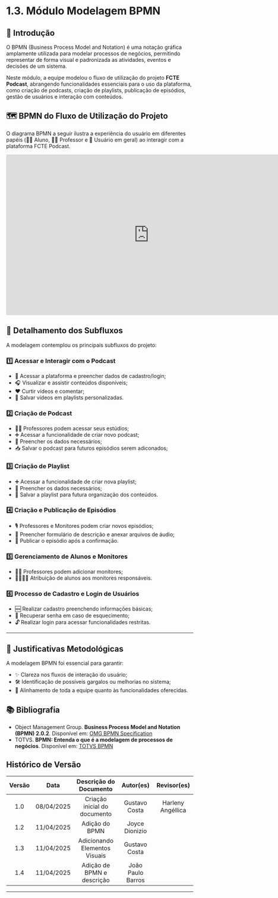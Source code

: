 
# 1.3. Módulo Modelagem BPMN

## 🧭 Introdução

O BPMN (Business Process Model and Notation) é uma notação gráfica amplamente utilizada para modelar processos de negócios, permitindo representar de forma visual e padronizada as atividades, eventos e decisões de um sistema.

Neste módulo, a equipe modelou o fluxo de utilização do projeto **FCTE Podcast**, abrangendo funcionalidades essenciais para o uso da plataforma, como criação de podcasts, criação de playlists, publicação de episódios, gestão de usuários e interação com conteúdos.

## 🗺️ BPMN do Fluxo de Utilização do Projeto

O diagrama BPMN a seguir ilustra a experiência do usuário em diferentes papéis (👨‍🎓 Aluno, 👩‍🏫 Professor e 👥 Usuário em geral) ao interagir com a plataforma FCTE Podcast.

<iframe width="768" height="432" src="https://miro.com/app/live-embed/uXjVIGNxyJY=/?moveToViewport=28535,8157,8229,8912&embedId=178048266230" frameborder="0" scrolling="no" allow="fullscreen; clipboard-read; clipboard-write" allowfullscreen></iframe>

## 🧩 Detalhamento dos Subfluxos

A modelagem contemplou os principais subfluxos do projeto:

### 1️⃣ Acessar e Interagir com o Podcast

- 🔎 Acessar a plataforma e preencher dados de cadastro/login;  
- 🎧 Visualizar e assistir conteúdos disponíveis;  
- ❤️ Curtir vídeos e comentar;  
- 📁 Salvar vídeos em playlists personalizadas.

### 2️⃣ Criação de Podcast

- 👩‍🏫 Professores podem acessar seus estúdios;
- ➕ Acessar a funcionalidade de criar novo podcast;
- 📝 Preencher os dados necessários;
- 📥 Salvar o podcast para futuros episódios serem adiconados;

### 3️⃣ Criação de Playlist

- ➕ Acessar a funcionalidade de criar nova playlist;  
- 📝 Preencher os dados necessários;  
- 💾 Salvar a playlist para futura organização dos conteúdos.

### 4️⃣ Criação e Publicação de Episódios

- 🎙️ Professores e Monitores podem criar novos episódios;  
- 🧾 Preencher formulário de descrição e anexar arquivos de áudio;  
- 🚀 Publicar o episódio após a confirmação.

### 5️⃣ Gerenciamento de Alunos e Monitores

- 👩‍🏫 Professores podem adicionar monitores;  
- 👨‍👩‍👧‍👦 Atribuição de alunos aos monitores responsáveis.

### 6️⃣ Processo de Cadastro e Login de Usuários

- 🆕 Realizar cadastro preenchendo informações básicas;  
- 🔐 Recuperar senha em caso de esquecimento;  
- 🔓 Realizar login para acessar funcionalidades restritas.

---

## 🧠 Justificativas Metodológicas

A modelagem BPMN foi essencial para garantir:  
- ✨ Clareza nos fluxos de interação do usuário;  
- 🛠️ Identificação de possíveis gargalos ou melhorias no sistema;  
- 🤝 Alinhamento de toda a equipe quanto às funcionalidades oferecidas.

## 📚 Bibliografia

- Object Management Group. **Business Process Model and Notation (BPMN) 2.0.2**. Disponível em: [OMG BPMN Specification](https://www.omg.org/spec/BPMN/2.0.2/)  
- TOTVS. **BPMN: Entenda o que é a modelagem de processos de negócios**. Disponível em: [TOTVS BPMN](https://www.totvs.com/blog/gestao-industrial/bpmn/)

## Histórico de Versão

| Versão | Data       | Descrição do Documento         | Autor(es)        | Revisor(es)          |
|:------:|:----------:|:------------------------------:|:----------------:|:--------------------:|
| 1.0    | 08/04/2025 | Criação inicial do documento    | Gustavo Costa    | Harleny Angéllica    |
| 1.2    | 11/04/2025 | Adição do BPMN    | Joyce Dionizio    |    |
| 1.3    | 11/04/2025 | Adicionando Elementos Visuais   | Gustavo Costa   | |
| 1.4    | 11/04/2025 | Adição de BPMN e descrição   | João Paulo Barros   | |

---
